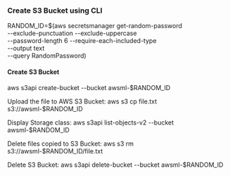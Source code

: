 ### Create S3 Bucket using CLI

RANDOM_ID=$(aws secretsmanager get-random-password \
--exclude-punctuation --exclude-uppercase \
--password-length 6 --require-each-included-type \
--output text \
--query RandomPassword)

#### Create S3 Bucket
aws s3api create-bucket --bucket awsml-$RANDOM_ID

Upload the file to AWS S3 Bucket: aws s3 cp file.txt s3://awsml-$RANDOM_ID 

Display Storage class: aws s3api list-objects-v2 --bucket awsml-$RANDOM_ID 

Delete files copied to S3 Bucket: aws s3 rm s3://awsml-$RANDOM_ID/file.txt

Delete S3 Bucket: aws s3api delete-bucket --bucket awsml-$RANDOM_ID 
